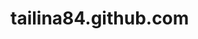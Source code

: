 tailina84.github.com
====================
<!doctype html>
<html>  
    <head>
        <meta charset="UTF-8">
        <title>个人艺术网〈/title>
    </head>
    <body>
        <h1 style="color:red">姓名：吕延军</h>
        <p>年龄：27；籍贯：河北；出生日期：19860823</p>
        
        <table border="1">
            <tr>
            <td>row 1, cell 1</td>
            <td>row 1, cell 2</td>
            </tr>
            <tr>
            <td>row 2, cell 1</td>
            <td>row 2, cell 2</td>
            </tr>
        </table>
    </body>
</html
